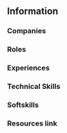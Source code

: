 ## Information

<!-- 
This should show the list of companies searched that are not company specific sites.
If it had more than one description, then create it as a link
 -->
### Companies

<!-- 
List out items
If it had more than one reference, put a count and reference link next to it
 -->
### Roles

### Experiences

### Technical Skills

### Softskills

### Resources link
<!-- 
1. Copy and paste the whole job posting into a word document  
2. Upload the word doc into github
3. Add a line to here with the job postings and add the
-->